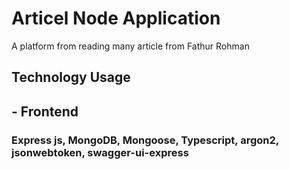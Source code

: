 # Articel Node Application

A platform from reading many article from Fathur Rohman

## Technology Usage

## - Frontend
### Express js, MongoDB, Mongoose, Typescript, argon2, jsonwebtoken, swagger-ui-express